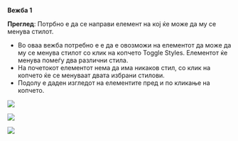 **Вежба 1**

**Преглед**: Потрбно е да се направи елемент на кој ќе може да му се менува стилот.

 - Во оваа вежба потребно е  е да е овозможи на елементот да може да му се менува стилот со клик на копчето Toggle Styles. Елементот ќе менува  помеѓу два различни стила.  
-  На почетокот елементот нема да има никаков стил, со клик на копчето ќе се менуваат двата избрани стилови.
 - Подолу е даден изгледот на елементите пред и по кликање на копчето.

![](slika11edit.png)

![](1_2.png)

![](1_3.png) 
